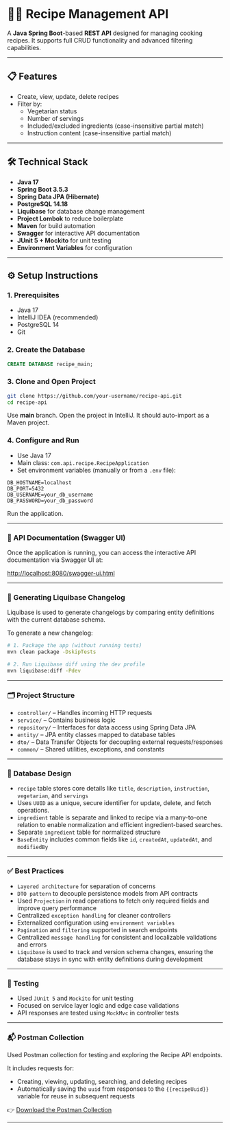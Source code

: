 # 👩‍🍳 Recipe Management API

A **Java Spring Boot**-based **REST API** designed for managing cooking recipes. It supports full CRUD functionality and advanced filtering capabilities.

---

## 📋 Features

- Create, view, update, delete recipes
- Filter by:
  - Vegetarian status
  - Number of servings
  - Included/excluded ingredients (case-insensitive partial match)
  - Instruction content (case-insensitive partial match)

---

## 🛠️ Technical Stack

- **Java 17**
- **Spring Boot 3.5.3**
- **Spring Data JPA (Hibernate)**
- **PostgreSQL 14.18**
- **Liquibase** for database change management
- **Project Lombok** to reduce boilerplate
- **Maven** for build automation
- **Swagger** for interactive API documentation
- **JUnit 5 + Mockito** for unit testing
- **Environment Variables** for configuration

---

## ⚙️ Setup Instructions

### 1. Prerequisites

- Java 17  
- IntelliJ IDEA (recommended)
- PostgreSQL 14  
- Git  

### 2. Create the Database

```sql
CREATE DATABASE recipe_main;
```

### 3. Clone and Open Project

```bash
git clone https://github.com/your-username/recipe-api.git
cd recipe-api
```

Use **main** branch. Open the project in IntelliJ. It should auto-import as a Maven project.

### 4. Configure and Run

- Use Java 17  
- Main class: `com.api.recipe.RecipeApplication`  
- Set environment variables (manually or from a `.env` file):

```env
DB_HOSTNAME=localhost
DB_PORT=5432
DB_USERNAME=your_db_username
DB_PASSWORD=your_db_password
```

Run the application.

---

### 📘 API Documentation (Swagger UI)

Once the application is running, you can access the interactive API documentation via Swagger UI at:

[http://localhost:8080/swagger-ui.html](http://localhost:8080/swagger-ui/index.html)

---

### 🔄 Generating Liquibase Changelog

Liquibase is used to generate changelogs by comparing entity definitions with the current database schema.

To generate a new changelog:

```bash
# 1. Package the app (without running tests)
mvn clean package -DskipTests

# 2. Run Liquibase diff using the dev profile
mvn liquibase:diff -Pdev
```
---

### 🗂️ Project Structure

- `controller/` – Handles incoming HTTP requests  
- `service/` – Contains business logic  
- `repository/` – Interfaces for data access using Spring Data JPA  
- `entity/` – JPA entity classes mapped to database tables  
- `dto/` – Data Transfer Objects for decoupling external requests/responses  
- `common/` – Shared utilities, exceptions, and constants  

---

### 🧱 Database Design

- `recipe` table stores core details like `title`, `description`, `instruction`, `vegetarian`, and `servings`  
- Uses `UUID` as a unique, secure identifier for update, delete, and fetch operations.
- `ingredient` table is separate and linked to recipe via a many-to-one relation to enable normalization and efficient ingredient-based searches.
- Separate `ingredient` table for normalized structure
- `BaseEntity` includes common fields like `id`, `createdAt`, `updatedAt`, and `modifiedBy`  

---

### ✅ Best Practices

- `Layered architecture` for separation of concerns  
- `DTO pattern` to decouple persistence models from API contracts
- Used `Projection` in read operations to fetch only required fields and improve query performance
- Centralized `exception handling` for cleaner controllers  
- Externalized configuration using `environment variables`  
- `Pagination` and `filtering` supported in search endpoints
- Centralized `message handling` for consistent and localizable validations and errors
- `Liquibase` is used to track and version schema changes, ensuring the database stays in sync with entity definitions during development

---

### 🧪 Testing

- Used `JUnit 5` and `Mockito` for unit testing  
- Focused on service layer logic and edge case validations  
- API responses are tested using `MockMvc` in controller tests  

---

### 📬 Postman Collection

Used Postman collection for testing and exploring the Recipe API endpoints.

It includes requests for:

- Creating, viewing, updating, searching, and deleting recipes
- Automatically saving the `uuid` from responses to the `{{recipeUuid}}` variable for reuse in subsequent requests

👉 [Download the Postman Collection](https://drive.google.com/file/d/1VlLaO1qJIgql_ULN_5u6N5qqK8XMFGat/view?usp=drive_link)

---
